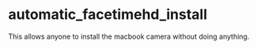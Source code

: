 # automatic_facetimehd_install
This allows anyone to install the macbook camera without doing anything.
